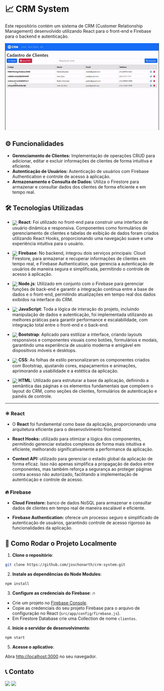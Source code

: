 # 📈 CRM System 

Este repositório contém um sistema de CRM (Customer Relationship Management) desenvolvido utilizando React para o front-end e Firebase para o backend e autenticação.

<p align="center">
    <a href=''>
    <img src="assets/CRMSystem.gif" />
    </a>
</p>

## ⚙️ Funcionalidades 

* **Gerenciamento de Clientes:** Implementação de operações CRUD para adicionar, editar e excluir informações de clientes de forma intuitiva e eficiente.
* **Autenticação de Usuários:** Autenticação de usuários com Firebase Authentication e controle de acesso à aplicação.
* **Armazenamento e Consulta de Dados:** Utiliza o Firestore para armazenar e consultar dados dos clientes de forma eficiente e em tempo real.

## 🛠️ Tecnologias Utilizadas 

* [<img src="https://skillicons.dev/icons?i=react&theme=dark" width="30" align="center">](https://reactjs.org/) **React**: Foi utilizado no front-end para construir uma interface de usuário dinâmica e responsiva. Componentes como formulários de gerenciamento de clientes e tabelas de exibição de dados foram criados utilizando React Hooks, proporcionando uma navegação suave e uma experiência intuitiva para o usuário.

* [<img src="https://skillicons.dev/icons?i=firebase&theme=dark" width="30" align="center">](https://firebase.google.com/) **Firebase**: No backend, integrou dois serviços principais: Cloud Firestore, para armazenar e recuperar informações de clientes em tempo real, e Firebase Authentication, que gerencia a autenticação de usuários de maneira segura e simplificada, permitindo o controle de acesso à aplicação.

* [<img src="https://skillicons.dev/icons?i=nodejs&theme=dark" width="30" align="center">](https://nodejs.org/) **Node.js**: Utilizado em conjunto com o Firebase para gerenciar funções de back-end e garantir a integração contínua entre a base de dados e o front-end, permitindo atualizações em tempo real dos dados exibidos na interface do CRM.

* [<img src="https://skillicons.dev/icons?i=javascript&theme=dark" width="30" align="center">](https://developer.mozilla.org/en-US/docs/Web/JavaScript) **JavaScript**: Toda a lógica de interação do projeto, incluindo manipulação de dados e autenticação, foi implementada utilizando as melhores práticas para garantir performance e escalabilidade, com integração total entre o front-end e o back-end.

* [<img src="https://skillicons.dev/icons?i=bootstrap&theme=dark" width="30" align="center">](https://getbootstrap.com/) **Bootstrap**: Aplicado para estilizar a interface, criando layouts responsivos e componentes visuais como botões, formulários e modais, garantindo uma experiência de usuário moderna e amigável em dispositivos móveis e desktops.

* [<img src="https://skillicons.dev/icons?i=css&theme=dark" width="30" align="center">](https://developer.mozilla.org/en-US/docs/Web/CSS) **CSS**: As folhas de estilo personalizaram os componentes criados com Bootstrap, ajustando cores, espaçamentos e animações, aprimorando a usabilidade e a estética da aplicação.

* [<img src="https://skillicons.dev/icons?i=html&theme=dark" width="30" align="center">](https://developer.mozilla.org/en-US/docs/Web/HTML) **HTML**: Utilizado para estruturar a base da aplicação, definindo a semântica das páginas e os elementos fundamentais que compõem o layout do CRM, como seções de clientes, formulários de autenticação e painéis de controle.

---

### ⚛️ React 

* O **React** foi fundamental como base da aplicação, proporcionando uma arquitetura eficiente para o desenvolvimento frontend.

* **React Hooks:** utilizado para otimizar a lógica dos componentes, permitindo gerenciar estados complexos de forma mais intuitiva e eficiente, melhorando significativamente a performance da aplicação.

* **Context API:** utilizado para gerenciar o estado global da aplicação de forma eficaz. Isso não apenas simplifica a propagação de dados entre componentes, mas também reforça a segurança ao proteger páginas contra acesso não autorizado, facilitando a implementação de autenticação e controle de acesso.


### 🔥 Firebase 

* **Cloud Firestore:** banco de dados NoSQL para armazenar e consultar dados de clientes em tempo real de maneira escalável e eficiente.

* **Firebase Authentication:** oferece um processo seguro e simplificado de autenticação de usuários, garantindo controle de acesso rigoroso às funcionalidades da aplicação.

## 🚀 Como Rodar o Projeto Localmente 

1. **Clone o repositório**:

```bash
git clone https://github.com/joschonarth/crm-system.git
```

2. **Instale as dependências do Node Modules**:

```bash
npm install
```

3. **Configure as credenciais do Firebase**: 🔥
- Crie um projeto no [Firebase Console](https://console.firebase.google.com/).
- Copie as credenciais do seu projeto Firebase para o arquivo de configuração no React (`src/app/config/firebase.js`).
- Em Firestore Database crie uma Collection de nome `clientes`.

4. **Inicie o servidor de desenvolvimento**:

```bash
npm start
```

5. **Acesse o aplicativo**:

Abra [http://localhost:3000](http://localhost:3000) no seu navegador.


## 📞 Contato 

<div>
    <a href="https://www.linkedin.com/in/joschonarth/" target="_blank"><img src="https://img.shields.io/badge/LinkedIn-0077B5?style=for-the-badge&logo=linkedin&logoColor=white" target="_blank"></a>
    <a href="mailto:joschonarth@gmail.com" target="_blank"><img src="https://img.shields.io/badge/Gmail-D14836?style=for-the-badge&logo=gmail&logoColor=white" target="_blank"></a>
</div>